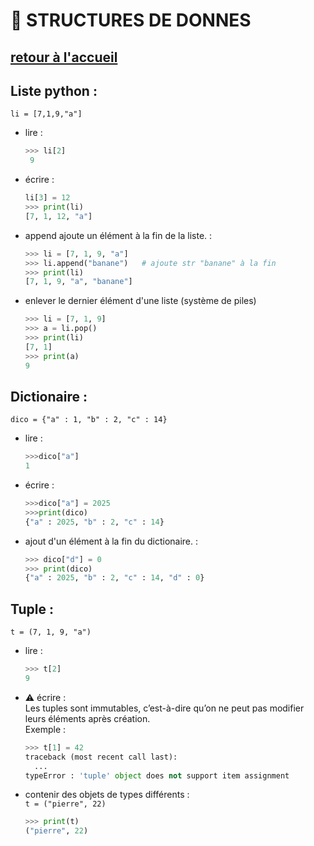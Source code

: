 # 📁 STRUCTURES DE DONNES
[retour à l'accueil](https://github.com/h4r1cX/NSIpedia/blob/main/accueil.md)
---

## Liste python :
`li = [7,1,9,"a"]`
* lire :
  ```python
  >>> li[2]
   9
* écrire :
  ```python
  li[3] = 12
  >>> print(li)
  [7, 1, 12, "a"]

* append ajoute un élément à la fin de la liste. :
  ```python
  >>> li = [7, 1, 9, "a"]
  >>> li.append("banane")   # ajoute str "banane" à la fin
  >>> print(li)
  [7, 1, 9, "a", "banane"]

* enlever le dernier élément d'une liste (système de piles)
  ```python
  >>> li = [7, 1, 9]
  >>> a = li.pop()
  >>> print(li)
  [7, 1]
  >>> print(a)
  9

## Dictionaire :
`dico = {"a" : 1, "b" : 2, "c" : 14}`
* lire : 
  ```python
  >>>dico["a"]
  1

* écrire :
  ```python
  >>>dico["a"] = 2025
  >>>print(dico)
  {"a" : 2025, "b" : 2, "c" : 14}

* ajout d'un élément à la fin du dictionaire. :
  ```python
  >>> dico["d"] = 0
  >>> print(dico)
  {"a" : 2025, "b" : 2, "c" : 14, "d" : 0}

## Tuple :
`t = (7, 1, 9, "a")`

* lire :  
  ```python
  >>> t[2]
  9
  
* ⚠️ écrire :<br>
  Les tuples sont immutables, c’est-à-dire qu’on ne peut pas modifier leurs éléments après création. <br>
  Exemple :
  ```python
  >>> t[1] = 42
  traceback (most recent call last):
    ...
  typeError : 'tuple' object does not support item assignment

* contenir des objets de types différents : <br>
  `t = ("pierre", 22)`
  ```python
  >>> print(t)
  ("pierre", 22)

